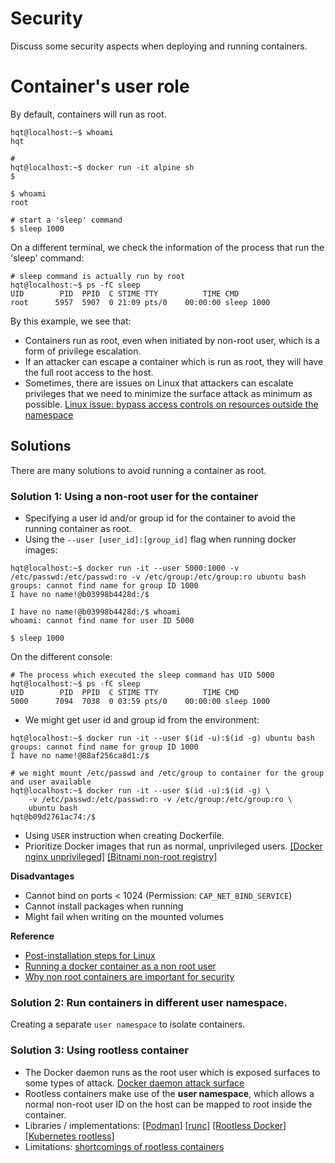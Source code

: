 # Security

Discuss some security aspects when deploying and running containers.

# Container's user role

By default, containers will run as root.

```
hqt@localhost:~$ whoami
hqt

# 
hqt@localhost:~$ docker run -it alpine sh
$

$ whoami
root

# start a 'sleep' command
$ sleep 1000
```

On a different terminal, we check the information of the process that run the 'sleep' command:

```console
# sleep command is actually run by root
hqt@localhost:~$ ps -fC sleep
UID        PID  PPID  C STIME TTY          TIME CMD
root      5957  5907  0 21:09 pts/0    00:00:00 sleep 1000
```

By this example, we see that:
- Containers run as root, even when initiated by non-root user, which is a form of privilege escalation.
- If an attacker can escape a container which is run as root, they will have the full root access to the host.
- Sometimes, there are issues on Linux that attackers can escalate privileges that we need to minimize the surface attack as minimum as possible. 
[Linux issue: bypass access controls on resources outside the namespace](https://nvd.nist.gov/vuln/detail/CVE-2018-18955)

## Solutions
There are many solutions to avoid running a container as root.

### Solution 1: Using a non-root user for the container
- Specifying a user id and/or group id for the container to avoid the running container as root.
- Using the `--user [user_id]:[group_id]` flag when running docker images:

```console
hqt@localhost:~$ docker run -it --user 5000:1000 -v /etc/passwd:/etc/passwd:ro -v /etc/group:/etc/group:ro ubuntu bash
groups: cannot find name for group ID 1000
I have no name!@b03998b4428d:/$ 

I have no name!@b03998b4428d:/$ whoami
whoami: cannot find name for user ID 5000

$ sleep 1000
```

On the different console:
```console
# The process which executed the sleep command has UID 5000
hqt@localhost:~$ ps -fC sleep
UID        PID  PPID  C STIME TTY          TIME CMD
5000      7094  7038  0 03:59 pts/0    00:00:00 sleep 1000
```

- We might get user id and group id from the environment:
```console
hqt@localhost:~$ docker run -it --user $(id -u):$(id -g) ubuntu bash
groups: cannot find name for group ID 1000
I have no name!@88af256ca8d1:/$ 

# we might mount /etc/passwd and /etc/group to container for the group and user available
hqt@localhost:~$ docker run -it --user $(id -u):$(id -g) \
    -v /etc/passwd:/etc/passwd:ro -v /etc/group:/etc/group:ro \
    ubuntu bash
hqt@b09d2761ac74:/$ 
```

- Using `USER` instruction when creating Dockerfile.
- Prioritize Docker images that run as normal, unprivileged users. [[Docker nginx unprivileged]](https://github.com/nginxinc/docker-nginx-unprivileged) [[Bitnami non-root registry]](https://bitnami.com/stacks/containers)

**Disadvantages**
- Cannot bind on ports < 1024 (Permission: `CAP_NET_BIND_SERVICE`)
- Cannot install packages when running
- Might fail when writing on the mounted volumes

**Reference**
- [Post-installation steps for Linux](https://docs.docker.com/engine/install/linux-postinstall/)
- [Running a docker container as a non root user](https://medium.com/redbubble/running-a-docker-container-as-a-non-root-user-7d2e00f8ee15)
- [Why non root containers are important for security](https://engineering.bitnami.com/articles/why-non-root-containers-are-important-for-security.html)

### Solution 2: Run containers in different user namespace.
Creating a separate `user namespace` to isolate containers.

### Solution 3: Using rootless container
- The Docker daemon runs as the root user which is exposed surfaces to some types of attack. [Docker daemon attack surface](https://docs.docker.com/engine/security/security/#docker-daemon-attack-surface)
- Rootless containers make use of the **user namespace**, which allows a normal non-root user ID on the host can be mapped to root inside the container.
- Libraries / implementations: [[Podman]](https://podman.io/) [[runc]](http://runc.io/) [[Rootless Docker]](https://medium.com/@tonistiigi/experimenting-with-rootless-docker-416c9ad8c0d6) [[Kubernetes rootless]](https://github.com/rootless-containers/usernetes)
- Limitations: [shortcomings of rootless containers](https://opensource.com/article/19/5/shortcomings-rootless-containers)
